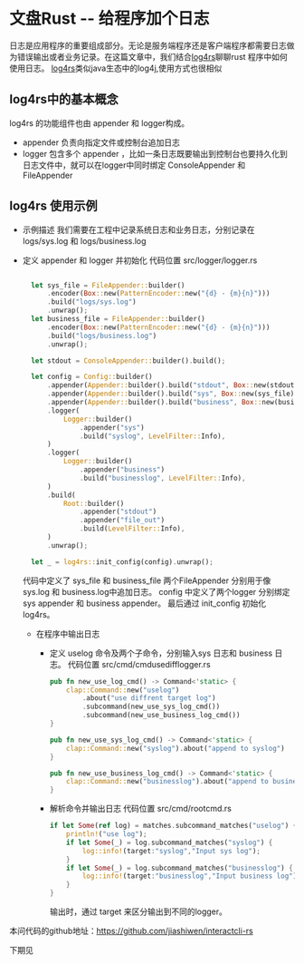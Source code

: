 # 文盘Rust -- 给程序加个日志

日志是应用程序的重要组成部分。无论是服务端程序还是客户端程序都需要日志做为错误输出或者业务记录。在这篇文章中，我们结合[log4rs](https://github.com/estk/log4rs)聊聊rust 程序中如何使用日志。
[log4rs](https://github.com/estk/log4rs)类似java生态中的log4j,使用方式也很相似

## log4rs中的基本概念
log4rs 的功能组件也由 appender 和 logger构成。

* appender
  负责向指定文件或控制台追加日志 
* logger
  包含多个 appender ，比如一条日志既要输出到控制台也要持久化到日志文件中，就可以在logger中同时绑定 ConsoleAppender 和 FileAppender 

## log4rs 使用示例

* 示例描述
  我们需要在工程中记录系统日志和业务日志，分别记录在logs/sys.log 和 logs/business.log

* 定义 appender 和 logger 并初始化
  代码位置 src/logger/logger.rs

  ```rust

    let sys_file = FileAppender::builder()
        .encoder(Box::new(PatternEncoder::new("{d} - {m}{n}")))
        .build("logs/sys.log")
        .unwrap();
    let business_file = FileAppender::builder()
        .encoder(Box::new(PatternEncoder::new("{d} - {m}{n}")))
        .build("logs/business.log")
        .unwrap();

    let stdout = ConsoleAppender::builder().build();

    let config = Config::builder()
        .appender(Appender::builder().build("stdout", Box::new(stdout)))
        .appender(Appender::builder().build("sys", Box::new(sys_file)))
        .appender(Appender::builder().build("business", Box::new(business_file)))
        .logger(
            Logger::builder()
                .appender("sys")
                .build("syslog", LevelFilter::Info),
        )
        .logger(
            Logger::builder()
                .appender("business")
                .build("businesslog", LevelFilter::Info),
        )
        .build(
            Root::builder()
                .appender("stdout")
                .appender("file_out")
                .build(LevelFilter::Info),
        )
        .unwrap();

    let _ = log4rs::init_config(config).unwrap();
  ```
  
  代码中定义了 sys_file 和 business_file 两个FileAppender 分别用于像sys.log 和 business.log中追加日志。
  config 中定义了两个logger 分别绑定 sys appender 和 business appender。
  最后通过 init_config 初始化 log4rs。

  * 在程序中输出日志
    * 定义 uselog 命令及两个子命令，分别输入sys 日志和 business 日志。
      代码位置 src/cmd/cmdusedifflogger.rs

      ```rust
      pub fn new_use_log_cmd() -> Command<'static> {
          clap::Command::new("uselog")
              .about("use diffrent target log")
              .subcommand(new_use_sys_log_cmd())
              .subcommand(new_use_business_log_cmd())
      }
      
      pub fn new_use_sys_log_cmd() -> Command<'static> {
          clap::Command::new("syslog").about("append to syslog")
      }
      
      pub fn new_use_business_log_cmd() -> Command<'static> {
          clap::Command::new("businesslog").about("append to business log")
      }
      ```

    * 解析命令并输出日志
      代码位置 src/cmd/rootcmd.rs

      ```rust
      if let Some(ref log) = matches.subcommand_matches("uselog") {
          println!("use log");
          if let Some(_) = log.subcommand_matches("syslog") {
              log::info!(target:"syslog","Input sys log");
          }  
          if let Some(_) = log.subcommand_matches("businesslog") {
              log::info!(target:"businesslog","Input business log");
          }
      }
      ```

      输出时，通过 target 来区分输出到不同的logger。

本问代码的github地址：https://github.com/jiashiwen/interactcli-rs

下期见